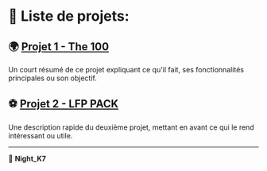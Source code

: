 # 📌 Liste de projets:

## 🌍 [Projet 1 - The 100](https://nightk7.github.io/The100/)
Un court résumé de ce projet expliquant ce qu'il fait, ses fonctionnalités principales ou son objectif.

## ⚽ [Projet 2 - LFP PACK](/LFP_PACK)
Une description rapide du deuxième projet, mettant en avant ce qui le rend intéressant ou utile.

---

👤 **Night_K7**
